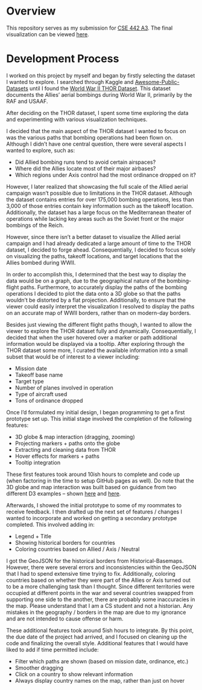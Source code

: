 # Overview

This repository serves as my submission for [CSE 442 A3](https://courses.cs.washington.edu/courses/cse442/21au/a3.html). The final visualization can be viewed [here](https://sberchenko-2.github.io/Allied-Aerial-Campaign/).

# Development Process

I worked on this project by myself and began by firstly selecting the dataset I wanted to explore. I searched through Kaggle and [Awesome-Public-Datasets](https://github.com/awesomedata/awesome-public-datasets) until I found the [World War II THOR Dataset](https://data.world/datamil/world-war-ii-thor-data). This dataset documents the Allies’ aerial bombings during World War II, primarily by the RAF and USAAF. 

After deciding on the THOR dataset, I spent some time exploring the data and experimenting with various visualization techniques. 

I decided that the main aspect of the THOR dataset I wanted to focus on was the various paths that bombing operations had been flown on. Although I didn’t have one central question, there were several aspects I wanted to explore, such as:

-	Did Allied bombing runs tend to avoid certain airspaces?
-	Where did the Allies locate most of their major airbases?
-	Which regions under Axis control had the most ordinance dropped on it?

However, I later realized that showcasing the full scale of the Allied aerial campaign wasn’t possible due to limitations in the THOR dataset. Although the dataset contains entries for over 175,000 bombing operations, less than 3,000 of those entries contain key information such as the takeoff location. Additionally, the dataset has a large focus on the Mediterranean theater of operations while lacking key areas such as the Soviet front or the major bombings of the Reich. 

However, since there isn’t a better dataset to visualize the Allied aerial campaign and I had already dedicated a large amount of time to the THOR dataset, I decided to forge ahead. Consequentially, I decided to focus solely on visualizing the paths, takeoff locations, and target locations that the Allies bombed during WWII. 

In order to accomplish this, I determined that the best way to display the data would be on a graph, due to the geographical nature of the bombing-flight paths. Furthermore, to accurately display the paths of the bombing operations I decided to plot the data onto a 3D globe so that the paths wouldn’t be distorted by a flat projection. Additionally, to ensure that the viewer could easily interpret the visualization I resolved to display the paths on an accurate map of WWII borders, rather than on modern-day borders. 

Besides just viewing the different flight paths though, I wanted to allow the viewer to explore the THOR dataset fully and dynamically. Consequentially, I decided that when the user hovered over a marker or path additional information would be displayed via a tooltip. After exploring through the THOR dataset some more, I curated the available information into a small subset that would be of interest to a viewer including:

-	Mission date
-	Takeoff base name
-	Target type
-	Number of planes involved in operation
-	Type of aircraft used
-	Tons of ordinance dropped

Once I’d formulated my initial design, I began programming to get a first prototype set up. This initial stage involved the completion of the following features:

-	3D globe & map interaction (dragging, zooming)
-	Projecting markers + paths onto the globe
-	Extracting and cleaning data from THOR
-	Hover effects for markers + paths
-	Tooltip integration

These first features took around 10ish hours to complete and code up (when factoring in the time to setup GitHub pages as well). Do note that the 3D globe and map interaction was built based on guidance from two different D3 examples – shown [here](https://observablehq.com/@jnschrag/draggable-globe-in-d3) and [here](https://bl.ocks.org/atanumallick/8d18989cd538c72ae1ead1c3b18d7b54).

Afterwards, I showed the initial prototype to some of my roommates to receive feedback. I then drafted up the next set of features / changes I wanted to incorporate and worked on getting a secondary prototype completed. This involved adding in:

-	Legend + Title
-	Showing historical borders for countries
-	Coloring countries based on Allied / Axis / Neutral

I got the GeoJSON for the historical borders from Historical-Basemaps. However, there were several errors and inconsistencies within the GeoJSON that I had to spend extensive time trying to fix. Additionally, coloring countries based on whether they were part of the Allies or Axis turned out to be a more challenging task than I thought. Since different territories were occupied at different points in the war and several countries swapped from supporting one side to the another, there are probably some inaccuracies in the map. Please understand that I am a CS student and not a historian. Any mistakes in the geography / borders in the map are due to my ignorance and are not intended to cause offense or harm. 

These additional features took around 5ish hours to integrate. By this point, the due date of the project had arrived, and I focused on cleaning up the code and finalizing the overall style. Additional features that I would have liked to add if time permitted include:

-	Filter which paths are shown (based on mission date, ordinance, etc.)
-	Smoother dragging
-	Click on a country to show relevant information
-	Always display country names on the map, rather than just on hover
